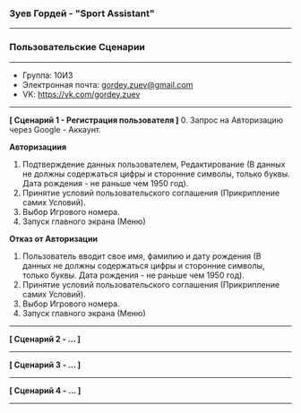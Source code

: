 ### **Зуев Гордей - "Sport Assistant"**

---
### **Пользовательские Сценарии**
---

* Группа: 10И3
* Электронная почта: gordey.zuev@gmail.com
* VK: https://vk.com/gordey.zuev

---

**[ Сценарий 1 - Регистрация пользователя ]**
0. Запрос на Авторизацию через Google - Аккаунт.

**Авторизациия**

1. Подтверждение данных пользователем, Редактирование (В данных не должны содержаться цифры и сторонние символы, только буквы. Дата рождения - не раньше чем 1950 год).
2. Принятие условий пользовательского соглашения (Прикрипление самих Условий).
3. Выбор Игрового номера.
4. Запуск главного экрана (Меню)

**Отказ от Авторизации**

1. Пользователь вводит свое имя, фамилию и дату рождения (В данных не должны содержаться цифры и сторонние символы, только буквы. Дата рождения - не раньше чем 1950 год).
2. Принятие условий пользовательского соглашения (Прикрипление самих Условий).
3. Выбор Игрового номера.
4. Запуск главного экрана (Меню)

---

**[ Сценарий 2 - ... ]**

---

**[ Сценарий 3 - ... ]**

---

**[ Сценарий 4 - ... ]**

---
